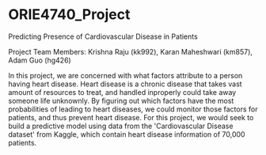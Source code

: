 # ORIE4740_Project

Predicting Presence of Cardiovascular Disease in Patients

Project Team Members: 
Krishna Raju (kk992), Karan Maheshwari (km857), Adam Guo (hg426)

In this project, we are concerned with what factors attribute to a person having heart disease. Heart disease is a chronic disease that takes vast amount of resources to treat, and handled inproperly could take away someone life unknownly. By figuring out which factors have the most probabilities of leading to heart diseases, we could monitor those factors for patients, and thus prevent heart disease. For this project, we would seek to build a predictive model using data from the 'Cardiovascular Disease dataset' from Kaggle, which contain heart disease information of 70,000 patients. 

